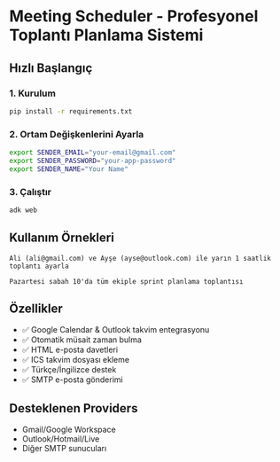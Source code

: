 # Meeting Scheduler - Profesyonel Toplantı Planlama Sistemi

## Hızlı Başlangıç

### 1. Kurulum
```bash
pip install -r requirements.txt
```

### 2. Ortam Değişkenlerini Ayarla
```bash
export SENDER_EMAIL="your-email@gmail.com"
export SENDER_PASSWORD="your-app-password"
export SENDER_NAME="Your Name"
```

### 3. Çalıştır
```bash
adk web
```

## Kullanım Örnekleri

```
Ali (ali@gmail.com) ve Ayşe (ayse@outlook.com) ile yarın 1 saatlik toplantı ayarla
```

```
Pazartesi sabah 10'da tüm ekiple sprint planlama toplantısı
```

## Özellikler

- ✅ Google Calendar & Outlook takvim entegrasyonu
- ✅ Otomatik müsait zaman bulma
- ✅ HTML e-posta davetleri
- ✅ ICS takvim dosyası ekleme
- ✅ Türkçe/İngilizce destek
- ✅ SMTP e-posta gönderimi

## Desteklenen Providers

- Gmail/Google Workspace
- Outlook/Hotmail/Live
- Diğer SMTP sunucuları